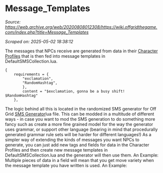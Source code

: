 # Message_Templates

*Source: https://web.archive.org/web/20200808012308/https://wiki.offgridthegame.com/index.php?title=Message_Templates*

*Scraped on: 2025-05-02 18:38:12*

The messages that NPCs receive are generated from data in their [Character Profiles](Character_Profiles.md) that is then fed into message templates in DefaultSMSCollection.lua.
```
{
	requirements = {
		"exclamation",
		"RandomHashtag",
		},
		content = "$exclamation, gonna be a busy shift! $RandomHashtag"
	},
```
The logic behind all this is located in the randomized SMS generator for Off Grid [SMS Generator](SMS_Generator.md)lua file. This can be modded in a multitude of different ways - in case you want to mod the SMS generation to do something more fancy such as create a more fine grained model for the way the generator uses grammar, or support other language (bearing in mind that procedurally generated grammar rule sets will be harder for different languages!)
As a simpler way of extending the kinds of messages you want NPCs to generate, you can just add new tags and fields for data in the Character Profiles and then create new message templates in DefaultSMSCollection.lua and the generator will then use them.
An Example:
Multiple pieces of data in a field will mean that you get move variety when the message template you have written is used.
An Example: